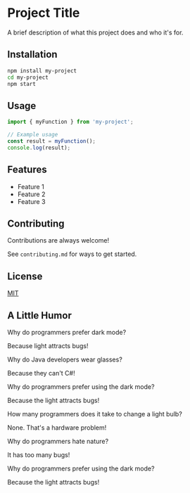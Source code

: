 # Project Title

A brief description of what this project does and who it's for.

## Installation

```bash
npm install my-project
cd my-project
npm start
```

## Usage

```javascript
import { myFunction } from 'my-project';

// Example usage
const result = myFunction();
console.log(result);
```

## Features

- Feature 1
- Feature 2
- Feature 3

## Contributing

Contributions are always welcome!

See `contributing.md` for ways to get started.

## License

[MIT](https://choosealicense.com/licenses/mit/)

## A Little Humor

Why do programmers prefer dark mode?

Because light attracts bugs!

Why do Java developers wear glasses?

Because they can't C#!

Why do programmers prefer using the dark mode? 

Because the light attracts bugs!

How many programmers does it take to change a light bulb?

None. That's a hardware problem!

Why do programmers hate nature?

It has too many bugs!

Why do programmers prefer using the dark mode? 

Because the light attracts bugs!
